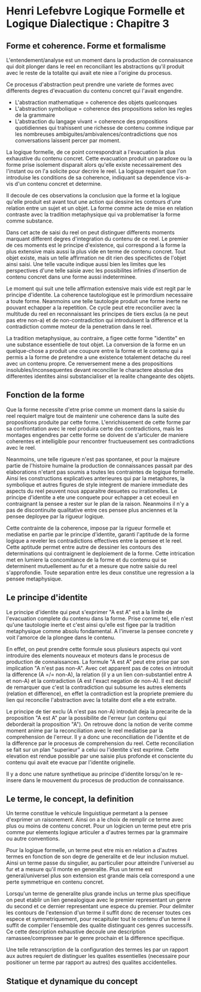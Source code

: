 # Henri Lefebvre Logique Formelle et Logique Dialectique : Chapitre 3

## Forme et coherence. Forme et formalisme

L'entendement/analyse est un moment dans la production de connaissance qui doit plonger dans le reel en reconciliant les abstractions qu'il produit avec le reste de la totalite qui avait ete niee a l'origine du procesus.

Ce procesus d'abstraction peut prendre une variete de formes avec differents degres d'evacuation du contenu concret qui l'avait engendre.
- L'abstraction mathematique = coherence des objets quelconques
- L'abstraction symbolique = coherence des propositions selon les regles de la grammaire
- L'abstraction du langage vivant = coherence des propositions quotidiennes qui trahissent une richesse de contenu comme indique par les nombreuses ambiguites/ambivalences/contradictions que nos conversations laissent percer par moment.

La logique formelle, de ce point correspondrait a l'evacuation la plus exhaustive du contenu concret. Cette evacuation produit un paradoxe ou la forme prise isolement disparait alors qu'elle existe necessairement des l'instant ou on l'a solicite pour decrire le reel. La logique requiert que l'on introduise les conditions de sa coherence, indiquant sa dependence vis-a-vis d'un contenu concret et determine. 

Il decoule de ces observations la conclusion que la forme et la logique qu'elle produit est avant tout une action qui dessine les contours d'une relation entre un sujet et un objet. La forme comme acte de mise en relation contraste avec la tradition metaphysique qui va problematiser la forme comme substance.

Dans cet acte de saisi du reel on peut distinguer differents moments marquant different degres d'integration du contenu de ce reel. Le premier de ces moments est le principe d'existence, qui correspond a la forme la plus extensive mais aussi la plus vide en terme de contenu concret. Tout objet existe, mais un telle affirmation ne dit rien des specifictes de l'objet ainsi saisi. Une telle vacuite indique aussi bien les limites que les perspectives d'une telle saisie avec les possibilites infinies d'insertion de contenu concret dans une forme aussi indeterminee.

Le moment qui suit une telle affirmation extensive mais vide est regit par le principe d'identite. La coherence tautologique est le primordium necessaire a toute forme. Neanmoins une telle tautologie produit une forme inerte ne pouvant echapper a la repetition. Ce cycle peut etre reconcilier avec la multitude du reel en reconnaissant les principes de tiers exclus (a ne peut pas etre non-a) et de non-contradiction qui introduisent la difference et la contradiction comme moteur de la penetration dans le reel.

La tradition metaphysique, au contraire, a figee cette forme "identite" en une substance essentielle de tout objet. La conversion de la forme en un quelque-chose a produit une coupure entre la forme et le contenu qui a permis a la forme de pretendre a une existence totalement detache du reel avec un contenu propre. Ce renversement mene a des propositions insolubles/inconsequentes devant reconcilier le charactere absolue des differentes identites ainsi substancialiser et la realite changeante des objets. 

## Fonction de la forme
Que la forme necessite d'etre prise comme un moment dans la saisie du reel requiert malgre tout de maintenir une coherence dans la suite des propositions produite par cette forme. L'enrichissement de cette forme par sa confrontation avec le reel produira certe des contradictions, mais les montages engendres par cette forme se doivent de s'articuler de maniere coherentes et intelligible pour rencontrer fructueusement ses contradictions avec le reel.

Neanmoins, une telle rigueure n'est pas spontanee, et pour la majeure partie de l'histoire humaine la production de connaissances passait par des elaborations n'etant pas soumis a toutes les contraintes de logique formelle. Ainsi les constructions explicatives anterieures qui par la metaphores, la symbolique et autres figures de style integrent de maniere immediate des aspects du reel peuvent nous apparaitre desuetes ou irrationelles. Le principe d'identite a ete une conquete pour echapper a cet ecoeuil en contraignant la pensee a rester sur le plan de la raison. Neanmoins il n'y a pas de discontinuite qualitative entre ces pensee plus anciennes et la pensee deployee par la rigueur logique.

Cette contrainte de la coherence, impose par la rigueur formelle et mediatise en partie par le principe d'identite, garanti l'aptitude de la forme logique a reveler les contradictions effectives entre la pensee et le reel. Cette aptitude permet entre autre de dessiner les contours des determinations qui contraignent le deploiement de la forme. Cette intrication met en lumiere la concomitance de la forme et du contenu qui se determinent mutuellement au fur et a mesure que notre saisie du reel s'approfondie. Toute separation entre les deux constitue une regression a la pensee metaphysique.

## Le principe d'identite

Le principe d'identite qui peut s'exprimer "A est A" est a la limite de l'evacuation complete du contenu dans la forme. Prise comme tel, elle n'est qu'une tautologie inerte et c'est ainsi qu'elle est figee par la tradition metaphysique comme absolu fondamental. A l'inverse la pensee concrete y voit l'amorce de la plongee dans le contenu. 

En effet, on peut prendre cette formule sous plusieurs aspects qui vont introduire des elements nouveaux et moteurs dans le procesus de production de connaissances. La formule "A est A" peut etre prise par son implication "A n'est pas non-A". Avec cet apparent pas de cotes on introduit la difference (A =/= non-A), la relation (il y a un lien con-substantiel entre A et non-A) et la contradiction (A est l'exact negation de non-A). Il est decisif de remarquer que c'est la contradiction qui subsume les autres elements (relation et difference), en effet la contradiction est la propriete premiere du lien qui reconcilie l'abstraction avec la totalite dont elle a ete extraite.

Le principe de tier exclu (A n'est pas non-A) introduit deja la precarite de la proposition "A est A" par la possibilite de l'erreur (un contenu qui deborderait la proposition "A"). On retrouve donc la notion de verite comme moment anime par la reconciliation avec le reel mediatise par la comprehension de l'erreur. Il y a donc une reconciliation de l'identite et de la difference par le procesus de comprehension du reel. Cette reconciliation se fait sur un plan "superieur" a celui ou l'identite s'est exprime. Cette elevation est rendue possible par une saisie plus profonde et consciente du contenu qui avait ete evacue par l'identite originelle.

Il y a donc une nature synthetique au principe d'identite lorsqu'on le re-insere dans le mouvement du procesus de production de connaissance.

## Le terme, le concept, la definition

Un terme constitue le vehicule linguistique permetant a la pensee d'exprimer un raisonement. Ainsi on a le choix de remplir ce terme avec plus ou moins de contenu concret. Pour un logicien un terme peut etre pris comme pur elements logique articuler a d'autres termes par la grammaire ou autre conventions.

Pour la logique formelle, un terme peut etre mis en relation a d'autres termes en fonction de son degre de generalite et de leur inclusion mutuel. Ainsi un terme passe du singulier, au particulier pour atteindre l'universel au fur et a mesure qu'il monte en generalite. Plus un terme est general/universel plus son extension est grande mais cela correspond a une perte symmetrique en contenu concret.

Lorsqu'un terme de generalite plus grande inclus un terme plus specifique on peut etablir un lien genealogique avec le premier representant un genre du second et ce dernier representant une espece du premier. Pour delimiter les contours de l'extension d'un terme il suffit donc de recenser toutes ces espece et symmetriquement, pour recapituler tout le contenu d'un terme il suffit de compiler l'ensemble des qualite distinguant ces genres successifs. Ce cette description exhaustive decoule une description ramassee/compressee par le genre prochain et la difference specifique.

Une telle retranscription de la configuration des termes les par un rapport aux autres requiert de distinguer les qualites essentielles (necessaire pour positioner un terme par rapport au autres) des qualites accidentelles.

## Statique et dynamique du concept
